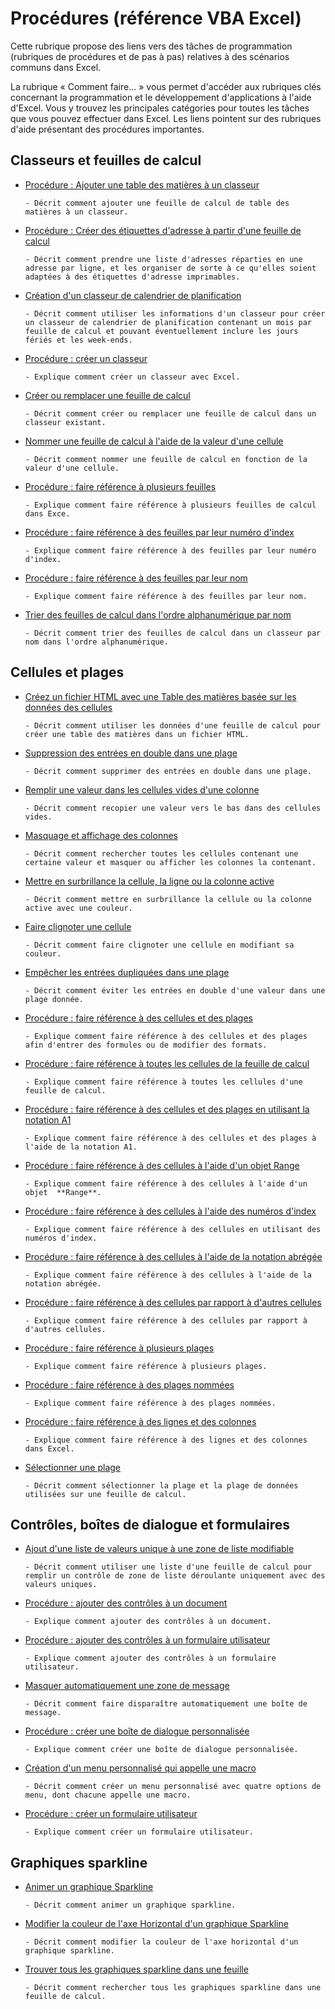 
# Procédures (référence VBA Excel)

Cette rubrique propose des liens vers des tâches de programmation (rubriques de procédures et de pas à pas) relatives à des scénarios communs dans Excel.
 

La rubrique « Comment faire... » vous permet d'accéder aux rubriques clés concernant la programmation et le développement d'applications à l'aide d'Excel. Vous y trouvez les principales catégories pour toutes les tâches que vous pouvez effectuer dans Excel. Les liens pointent sur des rubriques d'aide présentant des procédures importantes.
 

## Classeurs et feuilles de calcul


- [Procédure : Ajouter une table des matières à un classeur](fc61a9c1-d651-502a-c8d4-d6a570898191.md)
    
      - Décrit comment ajouter une feuille de calcul de table des matières à un classeur.
    
 
- [Procédure : Créer des étiquettes d'adresse à partir d'une feuille de calcul](6c08634c-8137-9c27-f4de-390a2b8ffb4c.md)
    
      - Décrit comment prendre une liste d'adresses réparties en une adresse par ligne, et les organiser de sorte à ce qu'elles soient adaptées à des étiquettes d'adresse imprimables.
    
 
- [Création d'un classeur de calendrier de planification](0f0f4946-c04c-4866-a6dd-79101df7bafb.md)
    
      - Décrit comment utiliser les informations d'un classeur pour créer un classeur de calendrier de planification contenant un mois par feuille de calcul et pouvant éventuellement inclure les jours fériés et les week-ends.
    
 
- [Procédure : créer un classeur](b505b4bc-a3c3-3362-28cb-c119c2af5a3d.md)
    
      - Explique comment créer un classeur avec Excel.
    
 
- [Créer ou remplacer une feuille de calcul](227df739-3e66-4d23-8168-da43f552fbe0.md)
    
      - Décrit comment créer ou remplacer une feuille de calcul dans un classeur existant.
    
 
- [Nommer une feuille de calcul à l'aide de la valeur d'une cellule](a5553191-cfe1-4d5b-b69e-8052d466c8db.md)
    
      - Décrit comment nommer une feuille de calcul en fonction de la valeur d'une cellule.
    
 
- [Procédure : faire référence à plusieurs feuilles](70641be2-04fc-d8d7-631b-c87e6c270957.md)
    
      - Explique comment faire référence à plusieurs feuilles de calcul dans Exce.
    
 
- [Procédure : faire référence à des feuilles par leur numéro d'index](dc947b43-8e96-733a-72e8-3487a4ad9e96.md)
    
      - Explique comment faire référence à des feuilles par leur numéro d'index.
    
 
- [Procédure : faire référence à des feuilles par leur nom](8e58c0d0-ff97-fb00-6afc-f14e2f9c425d.md)
    
      - Explique comment faire référence à des feuilles par leur nom.
    
 
- [Trier des feuilles de calcul dans l'ordre alphanumérique par nom](20ec8072-4886-40bc-8784-ab3d100d613a.md)
    
      - Décrit comment trier des feuilles de calcul dans un classeur par nom dans l'ordre alphanumérique.
    
 

## Cellules et plages


- [Créez un fichier HTML avec une Table des matières basée sur les données des cellules](06cc875a-22dc-4d83-86e3-99fa142f2426.md)
    
      - Décrit comment utiliser les données d'une feuille de calcul pour créer une table des matières dans un fichier HTML.
    
 
- [Suppression des entrées en double dans une plage](22ca07fd-1f69-409a-85e1-247740d87e8e.md)
    
      - Décrit comment supprimer des entrées en double dans une plage.
    
 
- [Remplir une valeur dans les cellules vides d'une colonne](3d92a4c3-b2fa-4f7c-be97-2ffbf2f2bb06.md)
    
      - Décrit comment recopier une valeur vers le bas dans des cellules vides.
    
 
- [Masquage et affichage des colonnes](fbfd24bb-9862-4895-9ac4-3e4f92197ede.md)
    
      - Décrit comment rechercher toutes les cellules contenant une certaine valeur et masquer ou afficher les colonnes la contenant.
    
 
- [Mettre en surbrillance la cellule, la ligne ou la colonne active](51a30ffb-77f2-4bd7-8eb6-b6781dc55d43.md)
    
      - Décrit comment mettre en surbrillance la cellule ou la colonne active avec une couleur.
    
 
- [Faire clignoter une cellule](0494fc11-b3d5-4462-aa57-31756cd5a2e7.md)
    
      - Décrit comment faire clignoter une cellule en modifiant sa couleur.
    
 
- [Empêcher les entrées dupliquées dans une plage](5d5701a1-a2d2-438b-b420-f5436529bc0e.md)
    
      - Décrit comment éviter les entrées en double d'une valeur dans une plage donnée.
    
 
- [Procédure : faire référence à des cellules et des plages](a16caa8d-21c9-ff33-347b-ce671248a92d.md)
    
      - Explique comment faire référence à des cellules et des plages afin d'entrer des formules ou de modifier des formats.
    
 
- [Procédure : faire référence à toutes les cellules de la feuille de calcul](fbed1840-e9eb-a7a0-f780-f98939e9bac6.md)
    
      - Explique comment faire référence à toutes les cellules d'une feuille de calcul.
    
 
- [Procédure : faire référence à des cellules et des plages en utilisant la notation A1](c98741c5-465e-137f-872d-185a20068d4a.md)
    
      - Explique comment faire référence à des cellules et des plages à l'aide de la notation A1.
    
 
- [Procédure : faire référence à des cellules à l'aide d'un objet Range](89c2d61d-823a-9376-d827-2ec5ae200d80.md)
    
      - Explique comment faire référence à des cellules à l'aide d'un objet  **Range**.
    
 
- [Procédure : faire référence à des cellules à l'aide des numéros d'index](5671563b-9a20-3124-58d9-cfa02fac5312.md)
    
      - Explique comment faire référence à des cellules en utilisant des numéros d'index.
    
 
- [Procédure : faire référence à des cellules à l'aide de la notation abrégée](32426c8d-a2f6-dae5-7507-ff19582fa170.md)
    
      - Explique comment faire référence à des cellules à l'aide de la notation abrégée.
    
 
- [Procédure : faire référence à des cellules par rapport à d'autres cellules](fbdcddea-917c-1813-57a5-21df1c8102de.md)
    
      - Explique comment faire référence à des cellules par rapport à d'autres cellules.
    
 
- [Procédure : faire référence à plusieurs plages](11ac8eec-c754-d4e9-373c-84f04355d198.md)
    
      - Explique comment faire référence à plusieurs plages.
    
 
- [Procédure : faire référence à des plages nommées](74119715-2208-b932-f47c-7fad334c3fc6.md)
    
      - Explique comment faire référence à des plages nommées.
    
 
- [Procédure : faire référence à des lignes et des colonnes](a03acade-9e40-6a26-6a48-2d7a76d0f722.md)
    
      - Explique comment faire référence à des lignes et des colonnes dans Excel.
    
 
- [Sélectionner une plage](4ec2e533-74b3-448d-90aa-1e2a624490b8.md)
    
      - Décrit comment sélectionner la plage et la plage de données utilisées sur une feuille de calcul.
    
 

## Contrôles, boîtes de dialogue et formulaires


- [Ajout d'une liste de valeurs unique à une zone de liste modifiable](e2fa08b1-99bd-49fa-b1a2-5b693f7015e7.md)
    
      - Décrit comment utiliser une liste d'une feuille de calcul pour remplir un contrôle de zone de liste déroulante uniquement avec des valeurs uniques.
    
 
- [Procédure : ajouter des contrôles à un document](bd0ddd99-4b38-f9e9-7dfd-4ae271355f5e.md)
    
      - Explique comment ajouter des contrôles à un document.
    
 
- [Procédure : ajouter des contrôles à un formulaire utilisateur](a545be34-b5ed-0146-8de7-422dd4732817.md)
    
      - Explique comment ajouter des contrôles à un formulaire utilisateur.
    
 
- [Masquer automatiquement une zone de message](e4a38fbe-6bed-45dd-98cd-d10376f84322.md)
    
      - Décrit comment faire disparaître automatiquement une boîte de message.
    
 
- [Procédure : créer une boîte de dialogue personnalisée](ee156753-b6f8-3394-0a4c-a3940026579d.md)
    
      - Explique comment créer une boîte de dialogue personnalisée.
    
 
- [Création d'un menu personnalisé qui appelle une macro](925976ab-e2ef-4b71-aa06-62fe6ac8a4c3.md)
    
      - Décrit comment créer un menu personnalisé avec quatre options de menu, dont chacune appelle une macro.
    
 
- [Procédure : créer un formulaire utilisateur](edfa337f-0cb4-480e-4563-66ab45515e8d.md)
    
      - Explique comment créer un formulaire utilisateur.
    
 

## Graphiques sparkline


- [Animer un graphique Sparkline](9a0062c5-4d7a-4236-82c2-7c51fba6f3c9.md)
    
      - Décrit comment animer un graphique sparkline.
    
 
- [Modifier la couleur de l'axe Horizontal d'un graphique Sparkline](46e1bf49-9971-4597-8c03-63b7a6d7c6a1.md)
    
      - Décrit comment modifier la couleur de l'axe horizontal d'un graphique sparkline.
    
 
- [Trouver tous les graphiques sparkline dans une feuille](39739eaf-638d-41b1-80f2-c4513fc42317.md)
    
      - Décrit comment rechercher tous les graphiques sparkline dans une feuille de calcul.
    
 
